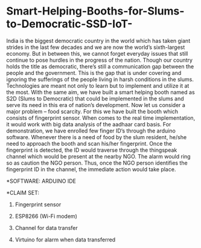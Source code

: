 # Smart-Helping-Booths-for-Slums-to-Democratic-SSD-IoT-

India is the biggest democratic country in the world which has taken giant strides in the last few decades and we are now the world’s sixth-largest economy. But in between this, we cannot forget everyday issues that still continue to pose hurdles in the progress of the nation. Though our country holds the title as democratic, there’s still a communication gap between the people and the government. This is the gap that is under covering and ignoring the sufferings of the people living in harsh conditions in the slums. Technologies are meant not only to learn but to implement and utilize it at the most. With the same aim, we have built a smart helping booth named as S2D (Slums to Democratic) that could be implemented in the slums and serve its need in this era of nation’s development. Now let us consider a major problem – food scarcity. For this we have built the booth which consists of fingerprint sensor. When comes to the real time implementation, it would work with big data analysis of the aadhaar card basis. For demonstration, we have enrolled few finger ID’s through the arduino software. Whenever there is a need of food by the slum resident, he/she need to approach the booth and scan his/her fingerprint. Once the fingerprint is detected, the ID would traverse through the thingspeak channel which would be present at the nearby NGO. The alarm would ring so as caution the NGO person. Thus, once the NGO person identifies the fingerprint ID in the channel, the immediate action would take place.

*SOFTWARE: ARDUINO IDE

*CLAIM SET:

1.	Fingerprint sensor

2.	ESP8266 (Wi-Fi modem)

3.	Channel for data transfer

4.	Virtuino for alarm when data transferred
